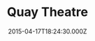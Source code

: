 ---
date: 2015-04-17T18:24:30.000Z
title: Quay Theatre
latitude: 52.034213461887305
longitude: 0.7280010761386039
url: http://www.quaytheatre.org.uk
category: checkin
---
